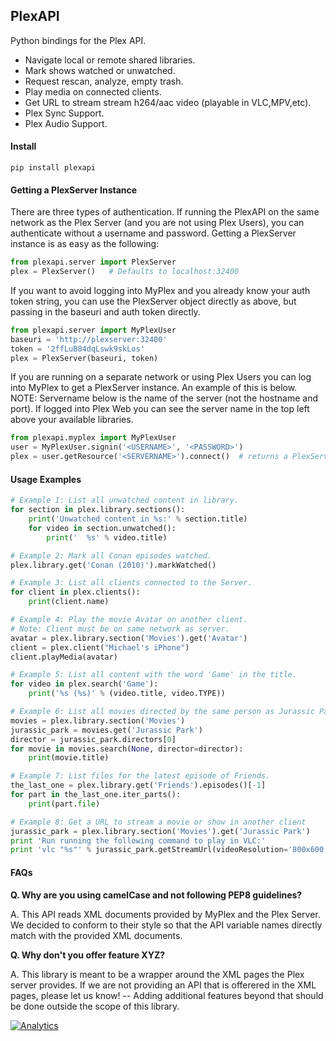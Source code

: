 ## PlexAPI ##
Python bindings for the Plex API.

* Navigate local or remote shared libraries.
* Mark shows watched or unwatched.
* Request rescan, analyze, empty trash.
* Play media on connected clients.
* Get URL to stream stream h264/aac video (playable in VLC,MPV,etc).
* Plex Sync Support.
* Plex Audio Support.

#### Install ###

    pip install plexapi


#### Getting a PlexServer Instance ####

There are three types of authentication. If running the PlexAPI on the same
network as the Plex Server (and you are not using Plex Users), you can
authenticate without a username and password. Getting a PlexServer
instance is as easy as the following:

```python
from plexapi.server import PlexServer
plex = PlexServer()   # Defaults to localhost:32400
```

If you want to avoid logging into MyPlex and you already know your auth token
string, you can use the PlexServer object directly as above, but passing in
the baseuri and auth token directly.

```python
from plexapi.server import MyPlexUser
baseuri = 'http://plexserver:32400'
token = '2ffLuB84dqLswk9skLos'
plex = PlexServer(baseuri, token)
```

If you are running on a separate network or using Plex Users you can log
into MyPlex to get a PlexServer instance. An example of this is below. NOTE:
Servername below is the name of the server (not the hostname and port).  If
logged into Plex Web you can see the server name in the top left above your
available libraries.

```python
from plexapi.myplex import MyPlexUser
user = MyPlexUser.signin('<USERNAME>', '<PASSWORD>')
plex = user.getResource('<SERVERNAME>').connect()  # returns a PlexServer instance
```


#### Usage Examples ####

```python
# Example 1: List all unwatched content in library.
for section in plex.library.sections():
    print('Unwatched content in %s:' % section.title)
    for video in section.unwatched():
        print('  %s' % video.title)
```
```python
# Example 2: Mark all Conan episodes watched.
plex.library.get('Conan (2010)').markWatched()
```
```python
# Example 3: List all clients connected to the Server.
for client in plex.clients():
    print(client.name)
```
```python
# Example 4: Play the movie Avatar on another client.
# Note: Client must be on same network as server.
avatar = plex.library.section('Movies').get('Avatar')
client = plex.client("Michael's iPhone")
client.playMedia(avatar)
```
```python
# Example 5: List all content with the word 'Game' in the title.
for video in plex.search('Game'):
    print('%s (%s)' % (video.title, video.TYPE))
```
```python
# Example 6: List all movies directed by the same person as Jurassic Park.
movies = plex.library.section('Movies')
jurassic_park = movies.get('Jurassic Park')
director = jurassic_park.directors[0]
for movie in movies.search(None, director=director):
    print(movie.title)
```
```python
# Example 7: List files for the latest episode of Friends.
the_last_one = plex.library.get('Friends').episodes()[-1]
for part in the_last_one.iter_parts():
    print(part.file)
```
```python
# Example 8: Get a URL to stream a movie or show in another client
jurassic_park = plex.library.section('Movies').get('Jurassic Park')
print 'Run running the following command to play in VLC:'
print 'vlc "%s"' % jurassic_park.getStreamUrl(videoResolution='800x600')
```

#### FAQs ####

**Q. Why are you using camelCase and not following PEP8 guidelines?**

A. This API reads XML documents provided by MyPlex and the Plex Server.
We decided to conform to their style so that the API variable names directly
match with the provided XML documents.


**Q. Why don't you offer feature XYZ?**

A. This library is meant to be a wrapper around the XML pages the Plex
server provides. If we are not providing an API that is offerered in the
XML pages, please let us know! -- Adding additional features beyond that
should be done outside the scope of this library.

[![Analytics](https://ga-beacon.appspot.com/UA-87461-7/python-plexapi/home)](https://github.com/igrigorik/ga-beacon)

